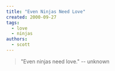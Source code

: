 ```yaml
---
title: "Even Ninjas Need Love"
created: 2000-09-27
tags: 
  - love
  - ninjas
authors: 
  - scott
---
```


> "Even ninjas need love." \-- unknown
